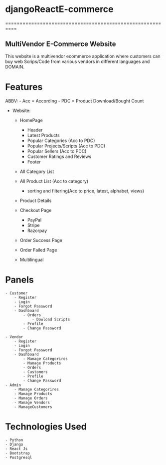 # djangoReactE-commerce 
==========================================================
## MultiVendor E-Commerce  Website 
This website is a multivendor ecommerce application where customers can buy web Scrips/Code from various vendors in different languages and DOMAIN.

# Features 
ABBV:
    - Acc = According
    - PDC = Product Download/Bought Count 
-  Website:
    - HomePage
        - Header
        - Latest Products
        - Popular Categories (Acc to PDC)
        - Popular Projects/Scripts (Acc to PDC)
        - Popular Sellers (Acc to PDC)
        - Customer Ratings and Reviews
        - Footer
    
    - All Category List
    - All Product List (Acc to category)
        - sorting and filtering(Acc to price, latest, alphabet, views)
    - Product Details
    - Checkout Page
        - PayPal
        - Stripe
        - Razorpay
    - Order Success Page
    - Order Failed Page
    - Multilingual   
# Panels 
    - Customer
        - Register
        - Login
        - Forgot Password
        - Dashboard
            - Orders
                - Dowload Scripts
            - Profile
            - Change Password
 
    - Vendor
        - Register
        - Login
        - Forgot Password
        - Dashboard
            - Manage Categorires
            - Manage Products
            - Orders
            - Customers
            - Profile
            - Change Password 
    - Admin
        - Manage Categorires
        - Manage Products
        - Manage Orders
        - Manage Vendors
        - ManageCustomers 


 
# Technologies Used  
    - Python    
    - Django
    - React Js
    - Bootstrap
    - Postgresql 
